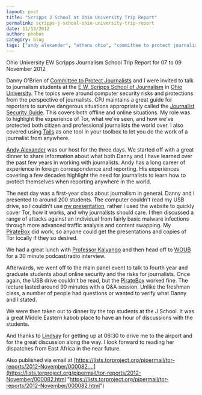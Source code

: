 ```yaml
---
layout: post
title: "Scripps J School at Ohio University Trip Report"
permalink: scripps-j-school-ohio-university-trip-report
date: 11/13/2012
author: phobos
category: blog
tags: ["andy alexander", "athens ohio", "committee to protect journalists", "cpj", "east africa", "ew scripps", "journalism school", "ohio university"]
---
```


Ohio University EW Scripps Journalism School Trip Report for 07 to 09 November 2012

Danny O'Brien of [Committee to Protect Journalists](https://cpj.org/) and I were invited to talk to journalism students at the [E.W. Scripps School of Journalism](http://scrippsjschool.org/) in [Ohio University](http://www.ohio.edu/). The topics were around computer security risks and protections from the perspective of journalists. CPJ maintains a great guide for reporters to survive dangerous situations appropriately called the [Journalist Security Guide](https://cpj.org/reports/2012/04/journalist-security-guide.php). This covers both offline and online situations. My role was to highlight the experience of Tor, what we've seen, and how we've protected both citizen and professional journalists the world over. I also covered using [Tails](https://tails.boum.org) as one tool in your toolbox to let you do the work of a journalist from anywhere.

[Andy Alexander](http://scrippsjschool.org/faculty/faculty_details.php?oak=%20alexanda) was our host for the three days. We started off with a great dinner to share information about what both Danny and I have learned over the past few years in working with journalists. Andy has a long career of experience in foreign correspondence and reporting. His experiences covering a few decades highlight the need for journalists to learn how to protect themselves when reporting anywhere in the world.

The next day was a first-year class about journalism in general. Danny and I presented to around 200 students. The computer couldn't read my USB drive, so I couldn't use [my presentation](https://svn.torproject.org/svn/projects/presentations/2012-11-08-Scripps-IIJ-Presentation.pdf), rather I used the website to quickly cover Tor, how it works, and why journalists should care. I then discussed a range of attacks against an individual from fairly basic malware infections through more advanced traffic analysis and content swapping. My [PirateBox](http://wiki.daviddarts.com/PirateBox) did work, so anyone could get the presentations and copies of Tor locally if they so desired.

We had a great lunch with [Professor Kalyango](http://scrippsjschool.org/faculty/faculty_details.php?oak=%20kalyango) and then head off to [WOUB](http://woub.org/news) for a 30 minute podcast/radio interview.

Afterwards, we went off to the main panel event to talk to fourth year and graduate students about online security and the risks for journalists. Once again, the USB drive couldn't be read, but the [PirateBox](http://wiki.daviddarts.com/PirateBox) worked fine. The lecture lasted around 90 minutes with a Q&A session. Unlike the freshman class, a number of people had questions or wanted to verify what Danny and I stated.

We were then taken out to dinner by the top students at the J School. It was a great Middle Eastern kabob place to have an hour of discussions with the students.

And thanks to [Lindsay](http://www.athensinteractivist.com/) for getting up at 06:30 to drive me to the airport and for the great discussion along the way. I look forward to reading her dispatches from East Africa in the near future.

Also published via email at [https://lists.torproject.org/pipermail/tor-reports/2012-November/000082....](https://lists.torproject.org/pipermail/tor-reports/2012-November/000082.html "https://lists.torproject.org/pipermail/tor-reports/2012-November/000082.html")

